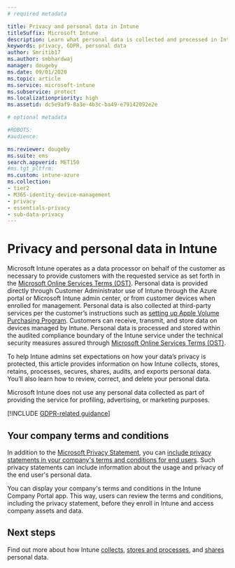 ```yaml
---
# required metadata

title: Privacy and personal data in Intune
titleSuffix: Microsoft Intune
description: Learn what personal data is collected and processed in Intune.
keywords: privacy, GDPR, personal data
author: Smritib17
ms.author: smbhardwaj
manager: dougeby
ms.date: 09/01/2020
ms.topic: article
ms.service: microsoft-intune
ms.subservice: protect
ms.localizationpriority: high
ms.assetid: dc5e9af9-8a3e-4b3c-ba49-e79142092e2e

# optional metadata

#ROBOTS:
#audience:

ms.reviewer: dougeby
ms.suite: ems
search.appverid: MET150
#ms.tgt_pltfrm:
ms.custom: intune-azure
ms.collection:
- tier2
- M365-identity-device-management
- privacy
- essentials-privacy
- sub-data-privacy
---
```



# Privacy and personal data in Intune

Microsoft Intune operates as a data processor on behalf of the customer as necessary to provide customers with the requested service as set forth in the [Microsoft Online Services Terms (OST)](https://go.microsoft.com/fwlink/p/?LinkId=2098215). Personal data is provided directly through Customer Administrator use of Intune through the Azure portal or Microsoft Intune admin center, or from customer devices when enrolled for management. Personal data is also collected at third-party services per the customer’s instructions such as [setting up Apple Volume Purchasing Program](privacy-data-secure-share.md#data-sharing). Customers can receive, transmit, and store data on devices managed by Intune. Personal data is processed and stored within the audited compliance boundary of the Intune service under the technical security measures assured through [Microsoft Online Services Terms (OST)](https://go.microsoft.com/fwlink/p/?LinkId=2098215). 

To help Intune admins set expectations on how your data’s privacy is protected, this article provides information on how Intune collects, stores, retains, processes, secures, shares, audits, and exports personal data. You’ll also learn how to review, correct, and delete your personal data.

Microsoft Intune does not use any personal data collected as part of providing the service for profiling, advertising, or marketing purposes.

[!INCLUDE [GDPR-related guidance](../includes/gdpr-dsr-and-stp-note.md)]

## Your company terms and conditions

In addition to the [Microsoft Privacy Statement](https://privacy.microsoft.com/en-us/privacystatement), you can [include privacy statements in your company's terms and conditions for end users](../apps/company-portal-app.md). Such privacy statements can include information about the usage and privacy of the end user's personal data.

You can display your company's terms and conditions in the Intune Company Portal app. This way, users can review the terms and conditions, including the privacy statement, before they enroll in Intune and access company assets and data.

## Next steps

Find out more about how Intune [collects](privacy-data-collect.md), [stores and processes](privacy-data-store-process.md), and [shares](privacy-data-secure-share.md) personal data. 
